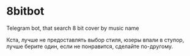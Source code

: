 # 8bitbot
Telegram bot, that search 8 bit cover by music name

Кста, лучше не предоставлять выбор стиля, юзеры впали в ступор, лучше берите один, если не понравится, сделайте по-другому.
